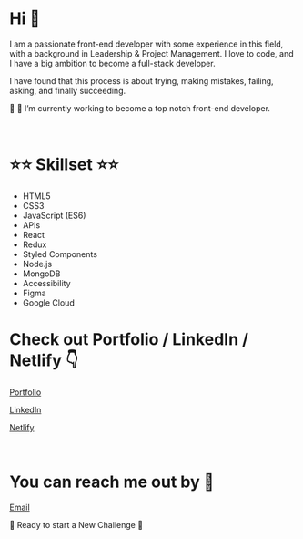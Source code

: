 

# Hi 👋

 
I am a passionate front-end developer with some experience in this field, with a background in Leadership & Project Management.
I love to code, and I have a big ambition to become a full-stack developer.

I have found that this process is about trying, making mistakes, failing, asking, and finally succeeding. 
&nbsp;

🚀 🎯 I’m currently working to become a top notch front-end developer.


&nbsp;
&nbsp;
&nbsp;

# ⭐⭐ Skillset ⭐⭐

   * HTML5 
   * CSS3 
   * JavaScript (ES6) 
   * APIs
   * React
   * Redux
   * Styled Components
   * Node.js
   * MongoDB
   * Accessibility 
   * Figma
   * Google Cloud 
 &nbsp;
 &nbsp;
 &nbsp;

 
# Check out Portfolio / LinkedIn / Netlify 👇
[Portfolio](https://tara-hassani-portfolio.netlify.app/)

[LinkedIn](www.linkedin.com/in/tara-hassani-28383537)

[Netlify](https://app.netlify.com/teams/tara78-4yzzjs0/overview)

&nbsp;
# You can reach me out by 📧

 [Email](tara197801@gmail.com)
&nbsp;

 📣  Ready to start a New Challenge  📣 

